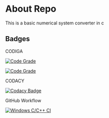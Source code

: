 # About Repo

This is a basic numerical system converter in c

## Badges
  CODIGA 

  [![Code Grade](https://api.codiga.io/project/32230/status/svg)](https://app.codiga.io/public/project/32230/M1_Ipl_data_viewer/dashboard)
  
  [![Code Grade](https://api.codiga.io/project/32230/score/svg)](https://app.codiga.io/public/project/32230/M1_Ipl_data_viewer/dashboard)
  
  CODACY

  [![Codacy Badge](https://app.codacy.com/project/badge/Grade/2a6797881f7849ab8699d98662413e25)](https://www.codacy.com/gh/meenank/M1_C_General_quiz/dashboard?utm_source=github.com&amp;utm_medium=referral&amp;utm_content=meenank/M1_C_General_quiz&amp;utm_campaign=Badge_Grade)

GitHub Workflow

[![Windows C/C++ CI](https://github.com/meenank/M1_NumberSystem_Converter/actions/workflows/main.yml/badge.svg)](https://github.com/meenank/M1_NumberSystem_Converter/actions/workflows/main.yml)
